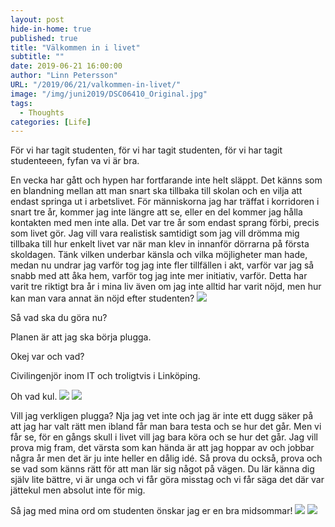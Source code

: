 ```yaml
---
layout: post
hide-in-home: true
published: true
title: "Välkommen in i livet"
subtitle: ""
date: 2019-06-21 16:00:00
author: "Linn Petersson"
URL: "/2019/06/21/valkommen-in-livet/"
image: "/img/juni2019/DSC06410_Original.jpg"
tags:
  - Thoughts
categories: [Life]
---
```


För vi har tagit studenten, för vi har tagit studenten, för vi har tagit studenteeen, fyfan va vi är bra.

En vecka har gått och hypen har fortfarande inte helt släppt. Det känns som en blandning mellan att man snart ska tillbaka till skolan och en vilja att endast springa ut i arbetslivet. För människorna jag har träffat i korridoren i snart tre år, kommer jag inte längre att se, eller en del kommer jag hålla kontakten med men inte alla. Det var tre år som endast sprang förbi, precis som livet gör. Jag vill vara realistisk samtidigt som jag vill drömma mig tillbaka till hur enkelt livet var när man klev in innanför dörrarna på första skoldagen. Tänk vilken underbar känsla och vilka möjligheter man hade, medan nu undrar jag varför tog jag inte fler tillfällen i akt, varför var jag så snabb med att åka hem, varför tog jag inte mer initiativ, varför. Detta har varit tre riktigt bra år i mina liv även om jag inte alltid har varit nöjd, men hur kan man vara annat än nöjd efter studenten?
![](/img/juni2019/DSC06410_Original.jpg)

Så vad ska du göra nu?

Planen är att jag ska börja plugga.

Okej var och vad?

Civilingenjör inom IT och troligtvis i Linköping.

Oh vad kul.
![](/img/juni2019/LRM_EXPORT_378463485677656_20190617_213201137_Original.jpg)
![](/img/juni2019/IMG_20190614_061826_Original.jpg)

Vill jag verkligen plugga? Nja jag vet inte och jag är inte ett dugg säker på att jag har valt rätt men ibland får man bara testa och se hur det går. Men vi får se, för en gångs skull i livet vill jag bara köra och se hur det går. Jag vill prova mig fram, det värsta som kan hända är att jag hoppar av och jobbar några år men det är ju inte heller en dålig idé. Så prova du också, prova och se vad som känns rätt för att man lär sig något på vägen. Du lär känna dig själv lite bättre, vi är unga och vi får göra misstag och vi får säga det där var jättekul men absolut inte för mig.

Så jag med mina ord om studenten önskar jag er en bra midsommar!
![](/img/juni2019/LRM_EXPORT_378477474525050_20190617_213215126_Original.jpg)
![](/img/juni2019/LRM_EXPORT_378481397172966_20190617_213219049_Original.jpg)
